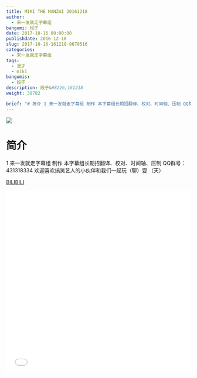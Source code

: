 ```yaml
---
title: MIKI THE MANZAI 20161218
author: 
  - 来一发就走字幕组
bangumi: 段子
date: 2017-10-16 00:00:00
publishdate: 2016-12-18
slug: 2017-10-16-161218-9670516
categories: 
  - 来一发就走字幕组
tags: 
  - 漫才
  - miki
bangumis: 
  - 段子
description: 段子&#8226;161218
weight: 38782

brief: "# 简介 1 来一发就走字幕组 制作 本字幕组长期招翻译、校对、时间轴、压制 QQ群号：431318334 欢迎喜欢搞笑艺人的小伙伴和我们一起玩（聊）耍 （天）"
---
```


![](https://i.imgur.com/BiqC3cZ.jpg)

# 简介  
1
来一发就走字幕组 制作  本字幕组长期招翻译、校对、时间轴、压制   QQ群号：431318334 欢迎喜欢搞笑艺人的小伙伴和我们一起玩（聊）耍 （天）

  [BILIBILI](https://www.bilibili.com/video/av9670516/)


<div class="vcontainer">  <iframe class='video' src="//www.bilibili.com/blackboard/player.html?aid=9670516" width="100%" height="500" frameborder="0" allowfullscreen="allowfullscreen"></iframe></div>
